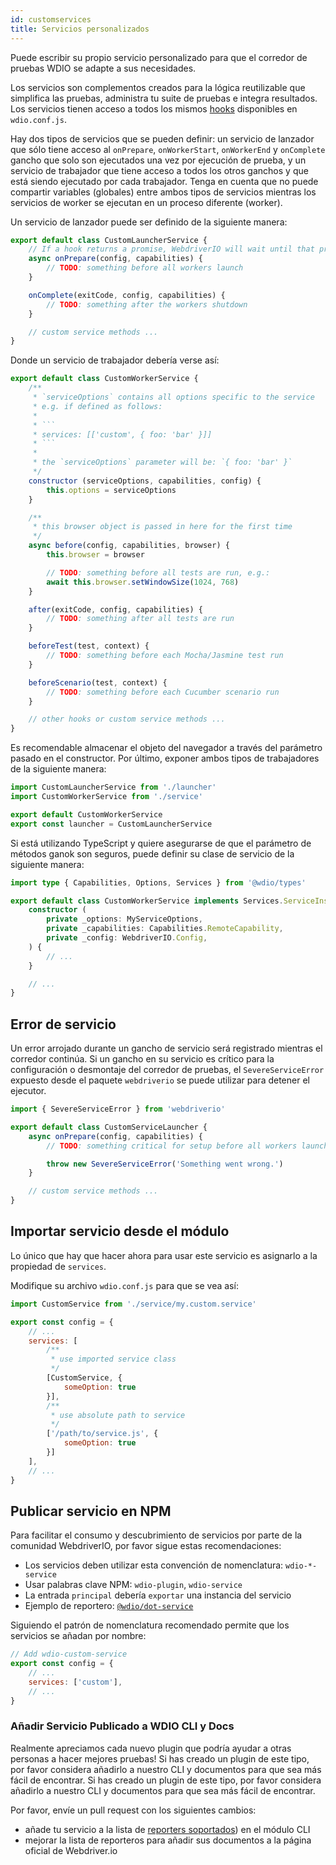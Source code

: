 ```yaml
---
id: customservices
title: Servicios personalizados
---
```


Puede escribir su propio servicio personalizado para que el corredor de pruebas WDIO se adapte a sus necesidades.

Los servicios son complementos creados para la lógica reutilizable que simplifica las pruebas, administra tu suite de pruebas e integra resultados. Los servicios tienen acceso a todos los mismos [hooks](/docs/configurationfile) disponibles en `wdio.conf.js`.

Hay dos tipos de servicios que se pueden definir: un servicio de lanzador que sólo tiene acceso al `onPrepare`, `onWorkerStart`, `onWorkerEnd` y `onComplete` gancho que solo son ejecutados una vez por ejecución de prueba, y un servicio de trabajador que tiene acceso a todos los otros ganchos y que está siendo ejecutado por cada trabajador. Tenga en cuenta que no puede compartir variables (globales) entre ambos tipos de servicios mientras los servicios de worker se ejecutan en un proceso diferente (worker).

Un servicio de lanzador puede ser definido de la siguiente manera:

```js
export default class CustomLauncherService {
    // If a hook returns a promise, WebdriverIO will wait until that promise is resolved to continue.
    async onPrepare(config, capabilities) {
        // TODO: something before all workers launch
    }

    onComplete(exitCode, config, capabilities) {
        // TODO: something after the workers shutdown
    }

    // custom service methods ...
}
```

Donde un servicio de trabajador debería verse así:

```js
export default class CustomWorkerService {
    /**
     * `serviceOptions` contains all options specific to the service
     * e.g. if defined as follows:
     *
     * ```
     * services: [['custom', { foo: 'bar' }]]
     * ```
     *
     * the `serviceOptions` parameter will be: `{ foo: 'bar' }`
     */
    constructor (serviceOptions, capabilities, config) {
        this.options = serviceOptions
    }

    /**
     * this browser object is passed in here for the first time
     */
    async before(config, capabilities, browser) {
        this.browser = browser

        // TODO: something before all tests are run, e.g.:
        await this.browser.setWindowSize(1024, 768)
    }

    after(exitCode, config, capabilities) {
        // TODO: something after all tests are run
    }

    beforeTest(test, context) {
        // TODO: something before each Mocha/Jasmine test run
    }

    beforeScenario(test, context) {
        // TODO: something before each Cucumber scenario run
    }

    // other hooks or custom service methods ...
}
```

Es recomendable almacenar el objeto del navegador a través del parámetro pasado en el constructor. Por último, exponer ambos tipos de trabajadores de la siguiente manera:

```js
import CustomLauncherService from './launcher'
import CustomWorkerService from './service'

export default CustomWorkerService
export const launcher = CustomLauncherService
```

Si está utilizando TypeScript y quiere asegurarse de que el parámetro de métodos ganok son seguros, puede definir su clase de servicio de la siguiente manera:

```ts
import type { Capabilities, Options, Services } from '@wdio/types'

export default class CustomWorkerService implements Services.ServiceInstance {
    constructor (
        private _options: MyServiceOptions,
        private _capabilities: Capabilities.RemoteCapability,
        private _config: WebdriverIO.Config,
    ) {
        // ...
    }

    // ...
}
```

## Error de servicio

Un error arrojado durante un gancho de servicio será registrado mientras el corredor continúa. Si un gancho en su servicio es crítico para la configuración o desmontaje del corredor de pruebas, el `SevereServiceError` expuesto desde el paquete `webdriverio` se puede utilizar para detener el ejecutor.

```js
import { SevereServiceError } from 'webdriverio'

export default class CustomServiceLauncher {
    async onPrepare(config, capabilities) {
        // TODO: something critical for setup before all workers launch

        throw new SevereServiceError('Something went wrong.')
    }

    // custom service methods ...
}
```

## Importar servicio desde el módulo

Lo único que hay que hacer ahora para usar este servicio es asignarlo a la propiedad de `services`.

Modifique su archivo `wdio.conf.js` para que se vea así:

```js
import CustomService from './service/my.custom.service'

export const config = {
    // ...
    services: [
        /**
         * use imported service class
         */
        [CustomService, {
            someOption: true
        }],
        /**
         * use absolute path to service
         */
        ['/path/to/service.js', {
            someOption: true
        }]
    ],
    // ...
}
```

## Publicar servicio en NPM

Para facilitar el consumo y descubrimiento de servicios por parte de la comunidad WebdriverIO, por favor sigue estas recomendaciones:

* Los servicios deben utilizar esta convención de nomenclatura: `wdio-*-service`
* Usar palabras clave NPM: `wdio-plugin`, `wdio-service`
* La entrada `principal` debería `exportar` una instancia del servicio
* Ejemplo de reportero: [`@wdio/dot-service`](https://github.com/webdriverio/webdriverio/tree/main/packages/wdio-sauce-service)

Siguiendo el patrón de nomenclatura recomendado permite que los servicios se añadan por nombre:

```js
// Add wdio-custom-service
export const config = {
    // ...
    services: ['custom'],
    // ...
}
```

### Añadir Servicio Publicado a WDIO CLI y Docs

Realmente apreciamos cada nuevo plugin que podría ayudar a otras personas a hacer mejores pruebas! Si has creado un plugin de este tipo, por favor considera añadirlo a nuestro CLI y documentos para que sea más fácil de encontrar. Si has creado un plugin de este tipo, por favor considera añadirlo a nuestro CLI y documentos para que sea más fácil de encontrar.

Por favor, envíe un pull request con los siguientes cambios:

- añade tu servicio a la lista de [reporters soportados](https://github.com/webdriverio/webdriverio/blob/main/packages/wdio-cli/src/constants.ts#L92-L128)) en el módulo CLI
- mejorar la lista de reporteros [](https://github.com/webdriverio/webdriverio/blob/main/scripts/docs-generation/3rd-party/services.json) para añadir sus documentos a la página oficial de Webdriver.io
